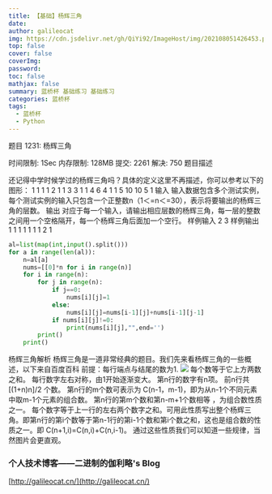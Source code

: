 ```yaml
---
title: 【基础】杨辉三角
date: 
author: galileocat
img: https://cdn.jsdelivr.net/gh/QiYi92/ImageHost/img/202108051426453.png
top: false
cover: false
coverImg: 
password: 
toc: false
mathjax: false
summary: 蓝桥杯 基础练习 基础练习
categories: 蓝桥杯
tags:
  - 蓝桥杯
  - Python
---
```

题目 1231: 杨辉三角

时间限制: 1Sec 内存限制: 128MB 提交: 2261 解决: 750
题目描述


还记得中学时候学过的杨辉三角吗？具体的定义这里不再描述，你可以参考以下的图形：
1
1 1
1 2 1
1 3 3 1
1 4 6 4 1
1 5 10 10 5 1
输入
输入数据包含多个测试实例，每个测试实例的输入只包含一个正整数n（1＜=n＜=30），表示将要输出的杨辉三角的层数。
输出
对应于每一个输入，请输出相应层数的杨辉三角，每一层的整数之间用一个空格隔开，每一个杨辉三角后面加一个空行。
样例输入
2 3
样例输出
1
1 1
1
1 1
1 2 1

```python
al=list(map(int,input().split()))
for a in range(len(al)):
    n=al[a]
    nums=[[0]*n for i in range(n)]
    for i in range(n):
        for j in range(n):
            if j==0:
                nums[i][j]=1
            else:
                nums[i][j]=nums[i-1][j]+nums[i-1][j-1]
            if nums[i][j]!=0:
                print(nums[i][j],"",end='')
        print()
    print()
```
杨辉三角解析
杨辉三角是一道非常经典的题目。我们先来看杨辉三角的一些概述，以下来自百度百科
前提：每行端点与结尾的数为1.
![](https://cdn.jsdelivr.net/gh/QiYi92/ImageHost/img/202108070149816.png)
每个数等于它上方两数之和。
每行数字左右对称，由1开始逐渐变大。
第n行的数字有n项。
前n行共[(1+n)n]/2 个数。
第n行的m个数可表示为 C(n-1，m-1)，即为从n-1个不同元素中取m-1个元素的组合数。
第n行的第m个数和第n-m+1个数相等 ，为组合数性质之一。
每个数字等于上一行的左右两个数字之和。可用此性质写出整个杨辉三角。即第n行的第i个数等于第n-1行的第i-1个数和第i个数之和，这也是组合数的性质之一。即 C(n+1,i)=C(n,i)+C(n,i-1)。
通过这些性质我们可以知道一些规律，当然图片会更直观。


### 个人技术博客——二进制的伽利略's Blog
[http://galileocat.cn/](http://galileocat.cn/)